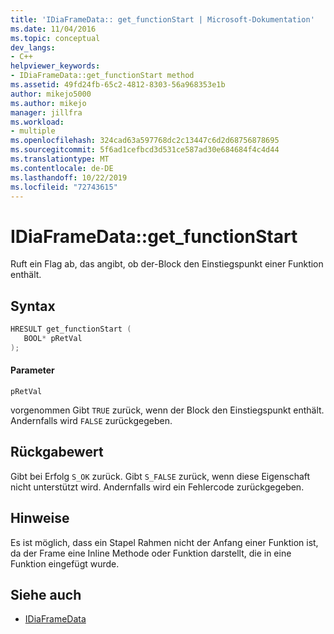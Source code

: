 ```yaml
---
title: 'IDiaFrameData:: get_functionStart | Microsoft-Dokumentation'
ms.date: 11/04/2016
ms.topic: conceptual
dev_langs:
- C++
helpviewer_keywords:
- IDiaFrameData::get_functionStart method
ms.assetid: 49fd24fb-65c2-4812-8303-56a968353e1b
author: mikejo5000
ms.author: mikejo
manager: jillfra
ms.workload:
- multiple
ms.openlocfilehash: 324cad63a597768dc2c13447c6d2d68756878695
ms.sourcegitcommit: 5f6ad1cefbcd3d531ce587ad30e684684f4c4d44
ms.translationtype: MT
ms.contentlocale: de-DE
ms.lasthandoff: 10/22/2019
ms.locfileid: "72743615"
---
```

# <a name="idiaframedataget_functionstart"></a>IDiaFrameData::get_functionStart
Ruft ein Flag ab, das angibt, ob der-Block den Einstiegspunkt einer Funktion enthält.

## <a name="syntax"></a>Syntax

```C++
HRESULT get_functionStart ( 
   BOOL* pRetVal
);
```

#### <a name="parameters"></a>Parameter
 `pRetVal`

vorgenommen Gibt `TRUE` zurück, wenn der Block den Einstiegspunkt enthält. Andernfalls wird `FALSE` zurückgegeben.

## <a name="return-value"></a>Rückgabewert
 Gibt bei Erfolg `S_OK` zurück. Gibt `S_FALSE` zurück, wenn diese Eigenschaft nicht unterstützt wird. Andernfalls wird ein Fehlercode zurückgegeben.

## <a name="remarks"></a>Hinweise
 Es ist möglich, dass ein Stapel Rahmen nicht der Anfang einer Funktion ist, da der Frame eine Inline Methode oder Funktion darstellt, die in eine Funktion eingefügt wurde.

## <a name="see-also"></a>Siehe auch
- [IDiaFrameData](../../debugger/debug-interface-access/idiaframedata.md)